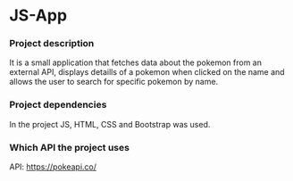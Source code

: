 # JS-App
 
### Project description
It is a small application that fetches data about the pokemon from an external API, displays detaills of a pokemon when clicked on the name and allows the user to search for specific pokemon by name.

### Project dependencies
In the project JS, HTML, CSS and Bootstrap was used.

### Which API the project uses
API: https://pokeapi.co/
